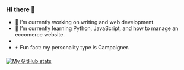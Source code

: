 ### Hi there 👋

- 🔭 I’m currently working on writing and web development.
- 🌱 I’m currently learning Python, JavaScript, and how to manage an eccomerce website.
- <!--
- 👯 I’m looking to collaborate on ...
- 🤔 I’m looking for help with ...
-->
- 💬 Ask me about web development, crochet, knitting, and Christianity.
- <!--📫 How to reach me: ... -->
- ⚡ Fun fact: my personality type is Campaigner.

[![My GitHub stats](https://github-readme-stats.vercel.app/api?username=BravishkaSkytano&show_icons=true&count_private=true&bg_color=24273a&text_color=cad3f5&icon_color=c6a0f6&title_color=8bd5ca)](https://github.com/anuraghazra/github-readme-stats)

